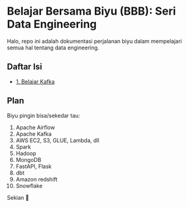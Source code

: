 # Belajar Bersama Biyu (BBB): Seri Data Engineering

Halo, repo ini adalah dokumentasi perjalanan biyu dalam mempelajari semua hal tentang data engineering.

## Daftar Isi

- [1. Belajar Kafka](./belajar-kafka/)

## Plan

Biyu pingin bisa/sekedar tau:

1. Apache Airflow
2. Apache Kafka
3. AWS EC2, S3, GLUE, Lambda, dll
4. Spark
5. Hadoop
6. MongoDB
7. FastAPI, Flask
8. dbt
9. Amazon redshift
10. Snowflake

Sekian 🙏

